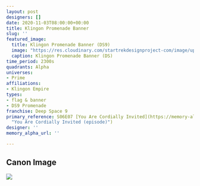 ```yaml
---
layout: post
designers: []
date: 2020-11-03T08:00:00+00:00
title: Klingon Promenade Banner
slug: ''
featured_image:
  title: Klingon Promenade Banner (DS9)
  image: "https://res.cloudinary.com/startrekdesignproject-com/image/upload/v1605141082/KlingonBanner-DS9.png"
  caption: Klingon Promenade Banner (DS)
time_period: 2300s
quadrants: Alpha
universes:
- Prime
affiliations:
- Klingon Empire
types:
- flag & banner
- DS9 Promenade
franchise: Deep Space 9
primary_reference: S06E07 [You Are Cordially Invited](https://memory-alpha.fandom.com/wiki/You_Are_Cordially_Invited_(episode)
  "You Are Cordially Invited (episode)")
designer: ''
memory_alpha_url: ''

---
```

## Canon Image

![](https://res.cloudinary.com/startrekdesignproject-com/image/upload/v1605141083/UFP-Klingon-Bajoran_Banner_DS9Prom.jpg)